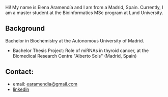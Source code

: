 Hi!
My name is Elena Aramendía and I am from a Madrid, Spain. Currently, I am a master student at the Bioinformatics MSc program at Lund University.

## Background
Bachelor in Biochemistry at the Autonomous University of Madrid.
- Bachelor Thesis Project: Role of miRNAs in thyroid cancer, at the Biomedical Research Centre "Alberto Sols" (Madrid, Spain)

## Contact:
- email: earamendia@gmail.com
- [linkedin](https://www.linkedin.com/in/elena-aramend%C3%ADa-cotillas-682087210/)

